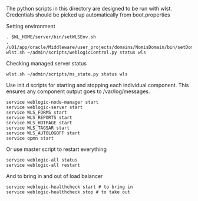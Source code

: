 The python scripts in this directory are designed to be run with wlst.
Credentials should be picked up automatically from boot.properties

Setting environment

```
. $WL_HOME/server/bin/setWLSEnv.sh
. /u01/app/oracle/Middleware/user_projects/domains/NomisDomain/bin/setDomainEnv.sh
wlst.sh ~/admin/scripts/weblogicControl.py status wls
```

Checking managed server status
```
wlst.sh ~/admin/scripts/ms_state.py status wls
```

Use init.d scripts for starting and stopping each individual component.
This ensures any component output goes to /var/log/messages.

```
service weblogic-node-manager start
service weblogic-server start
service WLS_FORMS start
service WLS_REPORTS start
service WLS_HOTPAGE start
service WLS_TAGSAR start
service WLS_AUTOLOGOFF start
service opmn start
```

Or use master script to restart everything

```
service weblogic-all status
service weblogic-all restart
```

And to bring in and out of load balancer

```
service weblogic-healthcheck start # to bring in
service weblogic-healthcheck stop # to take out
```

